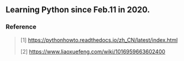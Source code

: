 ## Learning Python since Feb.11 in 2020.

### Reference
> [1] https://pythonhowto.readthedocs.io/zh_CN/latest/index.html
> 
> [2] https://www.liaoxuefeng.com/wiki/1016959663602400